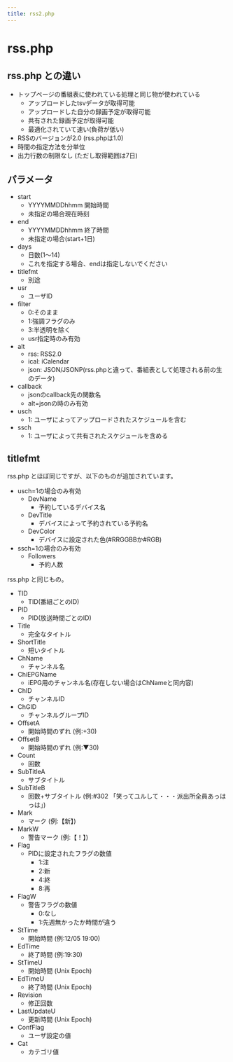 ```yaml
---
title: rss2.php 
---
```


# rss.php

## rss.php との違い

- トップページの番組表に使われている処理と同じ物が使われている
    - アップロードしたtsvデータが取得可能
    - アップロードした自分の録画予定が取得可能
    - 共有された録画予定が取得可能
    - 最適化されていて速い(負荷が低い)
- RSSのバージョンが2.0 (rss.phpは1.0)
- 時間の指定方法を分単位
- 出力行数の制限なし (ただし取得範囲は7日)

## パラメータ

- start
    - YYYYMMDDhhmm 開始時間
    - 未指定の場合現在時刻
- end
    - YYYYMMDDhhmm 終了時間
    - 未指定の場合(start+1日)
- days
    - 日数(1～14)
    - これを指定する場合、endは指定しないでください
- titlefmt
    - 別途
- usr
    - ユーザID
- filter
    - 0:そのまま
    - 1:強調フラグのみ
    - 3:半透明を除く
    - usr指定時のみ有効
- alt
    - rss: RSS2.0
    - ical: iCalendar
    - json: JSON/JSONP(rss.phpと違って、番組表として処理される前の生のデータ)
- callback
    - jsonのcallback先の関数名
    - alt=jsonの時のみ有効
- usch
    - 1: ユーザによってアップロードされたスケジュールを含む
- ssch
    - 1: ユーザによって共有されたスケジュールを含める

## titlefmt

rss.php とほぼ同じですが、以下のものが追加されています。

- usch=1の場合のみ有効
    - DevName
        - 予約しているデバイス名
    - DevTitle
        - デバイスによって予約されている予約名
    - DevColor
        - デバイスに設定された色(#RRGGBBか#RGB)
- ssch=1の場合のみ有効
    - Followers
        - 予約人数

rss.php と同じもの。

- TID
    - TID(番組ごとのID)
- PID
    - PID(放送時間ごとのID)
- Title
    - 完全なタイトル
- ShortTitle
    - 短いタイトル
- ChName
    - チャンネル名
- ChiEPGName
    - iEPG用のチャンネル名(存在しない場合はChNameと同内容)
- ChID
    - チャンネルID
- ChGID
    - チャンネルグループID
- OffsetA
    - 開始時間のずれ (例:+30)
- OffsetB
    - 開始時間のずれ (例:▼30)
- Count
    - 回数
- SubTitleA
    - サブタイトル
- SubTitleB
    - 回数+サブタイトル (例:#302 「笑ってユルして・・・派出所全員あっはっは」)
- Mark
    - マーク (例:【新】)
- MarkW
    - 警告マーク (例:【！】)
- Flag
    - PIDに設定されたフラグの数値
        - 1:注
        - 2:新
        - 4:終
        - 8:再
- FlagW
    - 警告フラグの数値
        - 0:なし
        - 1:先週無かったか時間が違う
- StTime
    - 開始時間 (例:12/05 19:00)
- EdTime
    - 終了時間 (例:19:30)
- StTimeU
    - 開始時間 (Unix Epoch)
- EdTimeU
    - 終了時間 (Unix Epoch)
- Revision
    - 修正回数
- LastUpdateU
    - 更新時間 (Unix Epoch)
- ConfFlag
    - ユーザ設定の値
- Cat
    - カテゴリ値
